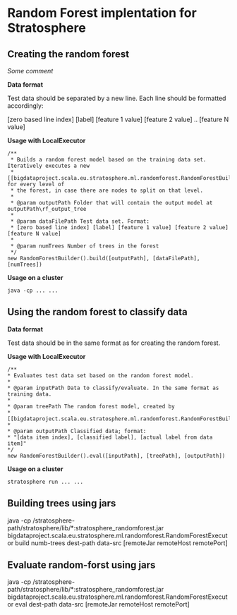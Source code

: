 Random Forest implentation for Stratosphere
==============

Creating the random forest
--------------

*Some comment*

**Data format**

Test data should be separated by a new line. Each line should be formatted accordingly:

[zero based line index] [label] [feature 1 value] [feature 2 value] .. [feature N value]

**Usage with LocalExecutor**

	/**
	 * Builds a random forest model based on the training data set. Iteratively executes a new
	 * [[bigdataproject.scala.eu.stratosphere.ml.randomforest.RandomForestBuilder]] for every level of
	 * the forest, in case there are nodes to split on that level.
	 * 
	 * @param outputPath Folder that will contain the output model at outputPath\rf_output_tree
	 * 
	 * @param dataFilePath Test data set. Format:
	 * [zero based line index] [label] [feature 1 value] [feature 2 value] [feature N value]
	 * 
	 * @param numTrees Number of trees in the forest
	 */
	new RandomForestBuilder().build([outputPath], [dataFilePath], [numTrees])

**Usage on a cluster**

	java -cp ... ... 


Using the random forest to classify data
--------------

**Data format**

Test data should be in the same format as for creating the random forest.

**Usage with LocalExecutor**

	/** 
	* Evaluates test data set based on the random forest model.
	* 
	* @param inputPath Data to classify/evaluate. In the same format as training data.
	* 
	* @param treePath The random forest model, created by
	* [[bigdataproject.scala.eu.stratosphere.ml.randomforest.RandomForestBuilder]].build()
	* 
	* @param outputPath Classified data; format:
	* "[data item index], [classified label], [actual label from data item]"
	*/
	new RandomForestBuilder().eval([inputPath], [treePath], [outputPath])

**Usage on a cluster**

	stratosphere run ... ...
	
	
Building trees using jars
-------------
java -cp /stratosphere-path/stratosphere/lib/*:stratosphere_randomforest.jar bigdataproject.scala.eu.stratosphere.ml.randomforest.RandomForestExecutor build numb-trees dest-path data-src [remoteJar remoteHost remotePort]


Evaluate random-forst using jars
-------------
java -cp /stratosphere-path/stratosphere/lib/*:stratosphere_randomforest.jar bigdataproject.scala.eu.stratosphere.ml.randomforest.RandomForestExecutor eval dest-path data-src [remoteJar remoteHost remotePort]



